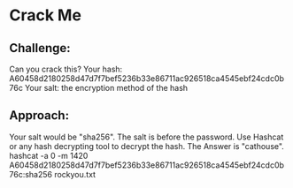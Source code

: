 # Crack Me
## Challenge: 
Can you crack this?
Your hash: A60458d2180258d47d7f7bef5236b33e86711ac926518ca4545ebf24cdc0b76c
Your salt: the encryption method of the hash

## Approach:
Your salt would be "sha256". The salt is before the password. Use Hashcat or any hash decrypting tool to decrypt the hash. The Answer is "cathouse".
hashcat -a 0 -m 1420 A60458d2180258d47d7f7bef5236b33e86711ac926518ca4545ebf24cdc0b76c:sha256 rockyou.txt


